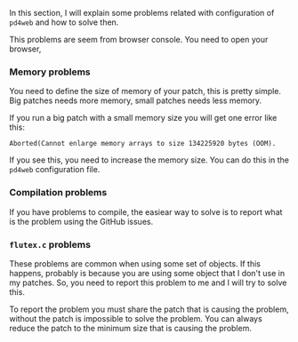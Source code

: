 In this section, I will explain some problems related with configuration of `pd4web` and how to solve then.

This problems are seem from browser console. You need to open your browser, 

### Memory problems

You need to define the size of memory of your patch, this is pretty simple. Big patches needs more memory, small patches needs less memory.

If you run a big patch with a small memory size you will get one error like this:

```
Aborted(Cannot enlarge memory arrays to size 134225920 bytes (OOM).
```

If you see this, you need to increase the memory size. You can do this in the `pd4web` configuration file. 

### Compilation problems

If you have problems to compile, the easiear way to solve is to report what is the problem using the GitHub issues. 

### `flutex.c` problems

These problems are common when using some set of objects. If this happens, probably is because you are using some object that I don't use in my patches. So, you need to report this problem to me and I will try to solve this. 

To report the problem you must share the patch that is causing the problem, without the patch is impossible to solve the problem. You can always reduce the patch to the minimum size that is causing the problem. 
